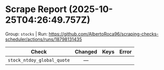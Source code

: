# Scrape Report (2025-10-25T04:26:49.757Z)

Group: `stocks`  |  Run: https://github.com/AlbertoRoca96/scraping-checks-scheduler/actions/runs/18798131435

| Check | Changed | Keys | Error |
|---|:---:|:--|:--|
| `stock_ntdoy_global_quote` | — |  |  |
